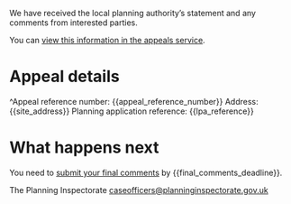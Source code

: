 We have received the local planning authority’s statement and any comments from interested parties.

You can [view this information in the appeals service](https://appeal-planning-decision.service.gov.uk/).

# Appeal details

^Appeal reference number: {{appeal_reference_number}}
Address: {{site_address}}
Planning application reference: {{lpa_reference}}

# What happens next

You need to [submit your final comments](https://appeal-planning-decision.service.gov.uk/) by {{final_comments_deadline}}.

The Planning Inspectorate
caseofficers@planninginspectorate.gov.uk
